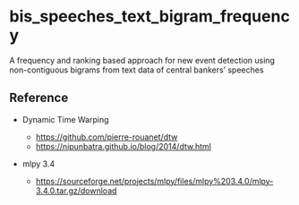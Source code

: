 # bis_speeches_text_bigram_frequency
A frequency and ranking based approach for new event detection using non-contiguous bigrams from text data of central bankers’ speeches

## Reference 
* Dynamic Time Warping
    - https://github.com/pierre-rouanet/dtw
    - https://nipunbatra.github.io/blog/2014/dtw.html

* mlpy 3.4
    - https://sourceforge.net/projects/mlpy/files/mlpy%203.4.0/mlpy-3.4.0.tar.gz/download
